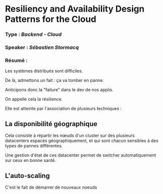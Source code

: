 # Resiliency and Availability Design Patterns for the Cloud

### **Type** : *Backend - Cloud*

### **Speaker** : *Sébastien Stormacq*

### **Résumé** :

Les systèmes distribués sont difficiles.

De là, admettons un fait : ça va tomber en panne.

Anticipons donc la "failure" dans le dev de nos applis.

On appelle cela la résilience.

Elle est atteinte par l'association de plusieurs techniques : 

## La disponibilité géographique

Cela consiste à répartir les nœuds d'un cluster sur des plusieurs datacenters espacés géographiquement, et qui sont chacun sensibles à des types de pannes différentes.

Une gestion d'état de ces datacenter permet de switcher automatiquement sur ceux en bonne santé.

## L'auto-scaling

C'est le fait de démarrer de nouveaux noeuds  

